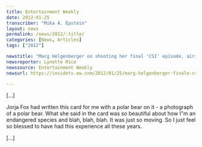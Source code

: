 ```yaml
---
title: Entertainment Weekly
date: 2012-01-25
transcriber: "Mika A. Epstein"
layout: news
permalink: /news/2012/:title/
categories: [News, Articles]
tags: ["2012"]

newstitle: "Marg Helgenberger on shooting her final 'CSI' episode, airing tonight: 'Really intense'  "
newsreporter: Lynette Rice
newssource: Entertainment Weekly
newsurl: https://insidetv.ew.com/2012/01/25/marg-helgenberger-finale-csi/

---
```


[...]

Jorja Fox had written this card for me with a polar bear on it - a photograph of a polar bear. What she said in the card was so beautiful about how I"m an endangered species and blah, blah, blah. It was just so moving. So I just feel so blessed to have had this experience all these years.

[...]
